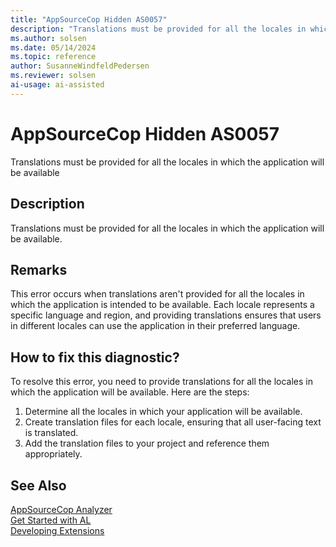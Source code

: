 ```yaml
---
title: "AppSourceCop Hidden AS0057"
description: "Translations must be provided for all the locales in which the application will be available."
ms.author: solsen
ms.date: 05/14/2024
ms.topic: reference
author: SusanneWindfeldPedersen
ms.reviewer: solsen
ai-usage: ai-assisted
---
```

[//]: # (START>DO_NOT_EDIT)
[//]: # (IMPORTANT:Do not edit any of the content between here and the END>DO_NOT_EDIT.)
[//]: # (Any modifications should be made in the .xml files in the ModernDev repo.)
# AppSourceCop Hidden AS0057
Translations must be provided for all the locales in which the application will be available

## Description
Translations must be provided for all the locales in which the application will be available.

[//]: # (IMPORTANT: END>DO_NOT_EDIT)

## Remarks

This error occurs when translations aren't provided for all the locales in which the application is intended to be available. Each locale represents a specific language and region, and providing translations ensures that users in different locales can use the application in their preferred language.

## How to fix this diagnostic?

To resolve this error, you need to provide translations for all the locales in which the application will be available. Here are the steps:

1. Determine all the locales in which your application will be available.
2. Create translation files for each locale, ensuring that all user-facing text is translated.
3. Add the translation files to your project and reference them appropriately.

## See Also  
[AppSourceCop Analyzer](appsourcecop.md)  
[Get Started with AL](../devenv-get-started.md)  
[Developing Extensions](../devenv-dev-overview.md)  